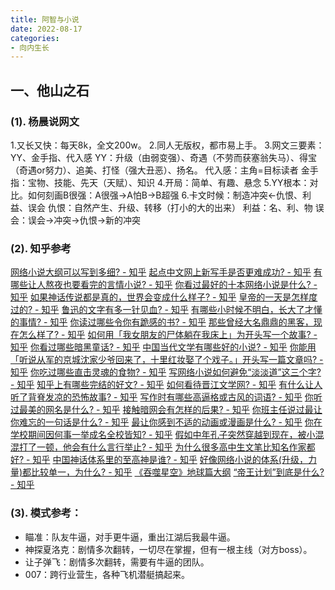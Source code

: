 ```yaml
---
title: 阿智与小说
date: 2022-08-17
categories:
- 向内生长
---
```


## 一、他山之石
### (1). 杨晨说网文
1.又长又快：每天8k，全文200w。
2.同人无版权，都市易上手。
3.网文三要素：YY、金手指、代入感
    YY：升级（由弱变强）、奇遇（不劳而获塞翁失马）、得宝（奇遇or努力）、追美、打怪（强大丑恶）、扬名。
    代入感：主角=目标读者
    金手指：宝物、技能、先天（天赋）、知识
4.开局：简单、有趣、悬念
5.YY根本：对比。如何刻画B很强：A很强->A怕B->B超强
6.卡文时候：制造冲突<-仇恨、利益、误会
    仇恨：自然产生、升级、转移（打小的大的出来）
    利益：名、利、物
    误会：误会->冲突->仇恨->新的冲突

### (2). 知乎参考
[网络小说大纲可以写到多细? - 知乎]()
[起点中文网上新写手是否更难成功? - 知乎]()
[有哪些让人熬夜也要看完的言情小说? - 知乎]()
[你看过最好的十本网络小说是什么? - 知乎]()
[如果神话传说都是真的，世界会变成什么样子? - 知乎]()
[皇帝的一天是怎样度过的? - 知乎]()
[鲁迅的文字有多一针见血? - 知乎]()
[有哪些小时候不明白，长大了才懂的事情? - 知乎]()
[你读过哪些令你有跪感的书? - 知乎]()
[那些曾经大名鼎鼎的黑客，现在怎么样了? - 知乎]()
[如何用「我女朋友的尸体躺在我床上」为开头写一个故事? - 知乎]()
[你看过哪些暗黑童话? - 知乎]()
[中国当代文学有哪些好的小说? - 知乎]()
[你能用「听说从军的京城沈家少爷回来了，十里红妆娶了个戏子。」开头写一篇文章吗? - 知乎]()
[你吃过哪些直击灵魂的食物? - 知乎]()
[写网络小说如何避免“淡淡道”这三个字? - 知乎]()
[知乎上有哪些完结的好文? - 知乎]()
[如何看待晋江文学网? - 知乎]()
[有什么让人听了背脊发凉的恐怖故事? - 知乎]()
[写作时有哪些高逼格或古风的词语? - 知乎]()
[你听过最美的网名是什么? - 知乎]()
[接触暗网会有怎样的后果? - 知乎]()
[你班主任说过最让你难忘的一句话是什么? - 知乎]()
[最让你感到不适的动画或漫画是什么? - 知乎]()
[你在学校期间因何事一举成名全校皆知? - 知乎]()
[假如中年孔子突然穿越到现在，被小混混打了一顿，他会有什么言行举止? - 知乎]()
[为什么很多高中生文笔比知名作家都好? - 知乎]()
[中国神话体系里的至高神是谁? - 知乎]()
[好像网络小说的体系(升级，力量)都比较单一，为什么? - 知乎]()
[《吞噬星空》地球篇大纲]()
[“帝王计划”到底是什么? - 知乎]()

### (3). 模式参考：
- 瞄准：队友牛逼，对手更牛逼，重出江湖后我最牛逼。
- 神探夏洛克：剧情多次翻转，一切尽在掌握，但有一根主线（对方boss）。
- 让子弹飞：剧情多次翻转，需要有牛逼的团队。
- 007：跨行业营生，各种飞机潜艇搞起来。
